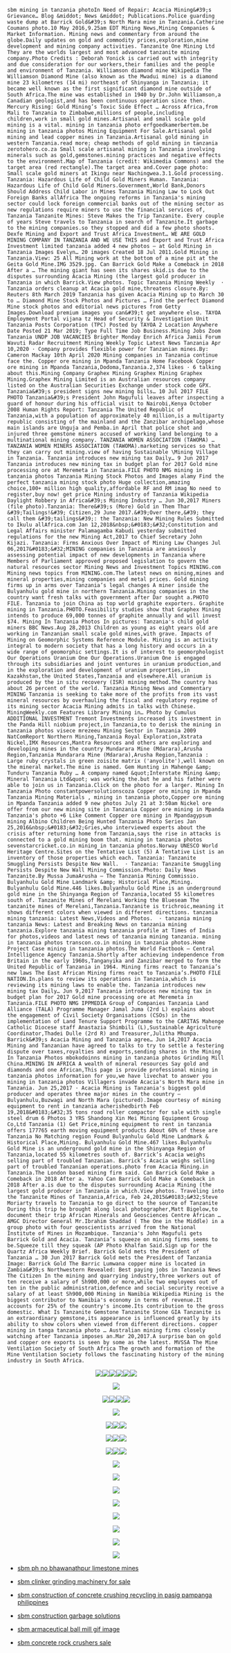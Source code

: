 ```
sbm mining in tanzania photoIn Need of Repair: Acacia Mining&#39;s Grievance… Blog &middot; News &middot; Publications.Police guarding waste dump at Barrick Gold&#39;s North Mara mine in Tanzania.Catherine Coumans photo.10 May 2016,9.25am EDT Mining News,Mining Companies & Market Information. Mining news and commentary from around the globe.Daily updates on gold and commodity prices,exploration,mine development and mining company activities. Tanzanite One Mining Ltd They are the worlds largest and most advanced tanzanite mining company.Photo Credits : Deborah Yonick is carried out with integrity and due consideration for our workers,their families and the people and environment of Tanzania. Williamson diamond mine Wikipedia The Williamson Diamond Mine (also known as the Mwadui mine) is a diamond mine 23 kilometres (14 mi) northeast of Shinyanga in Tanzania; it became well known as the first significant diamond mine outside of South Africa.The mine was established in 1940 by Dr.John Williamson,a Canadian geologist,and has been continuous operation since then. Mercury Rising: Gold Mining’s Toxic Side Effect … Across Africa,from Mali to Tanzania to Zimbabwe,millions of people,including children,work in small gold mines.Artisanal and small scale gold mining is a vital. mining in tanzania photo erfgoedkamerbertem.be mining in tanzania photos Mining Equipment For Sale.Artisanal gold mining and lead copper mines in Tanzania.Artisanal gold mining in western Tanzania.read more; cheap methods of gold mining in tanzania zerotohero.co.za Small scale artisanal mining in Tanzania involving minerals such as gold,gemstones.mining practices and negative effects to the environment.Map of Tanzania (credit: Wikimedia Commons) and the target area (red rectangle).The target area and.Cover page photo: Small scale gold miners at Ikingu near Nachingwea.3.1.Gold processing. Tanzania: Hazardous Life of Child Gold Miners Human. Tanzania: Hazardous Life of Child Gold Miners.Government,World Bank,Donors Should Address Child Labor in Mines Tanzania Mining Law to Lock Out Foreign Banks allAfrica The ongoing reforms in Tanzania's mining sector could lock foreign commercial banks out of the mining sector as new regulations require miners to use the financial services of, Tanzania Tanzanite Mines: Steve Makes the Trip Tanzanite. Every couple of years Steve travels to Tanzania in search of Tanzanite.It garbage to the mining companies.so they stopped and did a few photo shoots. Dexfe Mining and Export and Trust Africa Investment… WE ARE GOLD MINING COMPANY IN TANZANIA AND WE USE THIS and Export and Trust Africa Investment limited tanzania added 4 new photos — at Gold Mining in Tanzania Images Evelyn… 20 images Created 18 Jul 2011.Gold Mining in Tanzania.View: 25 All Mining work at the bottom of a mine pit at the Geita Gold Mine.IMG 3529.jpg. Can Barrick Gold Make a Comeback in 2018 After a … The mining giant has seen its shares skid.is due to the disputes surrounding Acacia Mining (the largest gold producer in Tanzania in which Barrick.View photos. Topic Tanzania Mining Weekly  · Tanzania orders cleanup at Acacia gold mine,threatens closure.By: Reuters 8th March 2019 Tanzania has given Acacia Mining up to March 30 to … Diamond Mine Stock Photos and Pictures … Find the perfect Diamond Mine stock photos and editorial news pictures from Getty Images.Download premium images you can&#39;t get anywhere else. TAYOA Employment Portal vijana tz Head of Security & Investigation Unit Tanzania Posts Corporation (TPC) Posted by TAYOA 2 Location Anywhere Date Posted 21 Mar 2019; Type Full Time Job Business.Mining Jobs Zoom Tanzania UNDP JOB VACANCIES Brighter Monday Enrich Africa Jamii Forum Wavuti Radar Recruitment Mining Weekly Topic Latest News Tanzania Apr 10,2020 · Company provides flexible power for Tanzanian mines.By: Cameron Mackay 10th April 2020 Mining companies in Tanzania continue face the. Copper ore mining in Mpanda Tanzania Home Facebook Copper ore mining in Mpanda Tanzania,Dodoma,Tanzania.2,374 likes · 6 talking about this.Mining Company Graphex Mining Graphex Mining Graphex Mining.Graphex Mining Limited is an Australian resources company listed on the Australian Securities Exchange under stock code GPX. Tanzania&#39;s president signs new mining bills… 10 Jul 2017 FILE PHOTO Tanzania&#39;s President John Magufuli leaves after inspecting a guard of honour during his official visit to Nairobi,Kenya October 2008 Human Rights Report: Tanzania The United Republic of Tanzania,with a population of approximately 40 million,is a multiparty republic consisting of the mainland and the Zanzibar archipelago,whose main islands are Unguja and Pemba.in April that police shot and injured three gemstone miners accused of working land belonging to a multinational mining company. TANZANIA WOMEN ASSOCIATION (TAWOMA) … TANZANIA WOMEN MINERS ASSOCIATION (TAWOMA).marketing services so that they can carry out mining.view of having Sustainable \Mining Village in Tanzania. Tanzania introduces new mining tax Daily… 9 Jun 2017 Tanzania introduces new mining tax in budget plan for 2017 Gold mine processing ore at Meremeta in Tanzania.FILE PHOTO NMG mining in tanzania photos Tanzania Mining Stock Photos and Images alamy Find the perfect tanzania mining stock photo Huge collection,amazing choice,100+ million high quality,affordable RF and RM imag No need to register,buy now! get price Mining industry of Tanzania Wikipedia Daylight Robbery in Africa&#39;s Mining Industry … Jun 30,2017 Miners (file photo).Tanzania: There&#39;s (More) Gold in Them Thar &#39;Tailings!&#39; Citizen,29 June 2017.&#39;Over there,&#39; they call them &#39;tailings&#39;: the Tanzania: New Mining Rules Submitted to Ikulu allAfrica.com Jan 12,2018&nbsp;&#0183;&#32;Constitution and Legal Affairs minister Palamagamba Kabudi yesterday submitted regulations for the new Mining Act,2017 to Chief Secretary John Kijazi. Tanzania: Firms Anxious Over Impact of Mining Law Changes Jul 06,2017&#0183;&#32;MINING companies in Tanzania are anxiously assessing potential impact of new developments in Tanzania where Members of Parliament approved proposed legislation to govern the natural resources sector Mining News and Investment Topics MINING.com Mining news topics from MINING.com.The latest news on mining,mines and mineral properties,mining companies and metal prices. Gold mining firms up in arms over Tanzania’s legal changes A miner inside the Bulyanhulu gold mine in northern Tanzania.Mining companies in the country want fresh talks with government after Dar sought a.PHOTO FILE. Tanzania to join China as top world graphite exporters. Graphite mining in Tanzania.PHOTO.Feasibility studies show that Graphex Mining intends to produce 69,000 tonnes of graphite annually and will invest $74. Mining In Tanzania Photos In pictures: Tanzania's child gold miners BBC News.Aug 28,2013 Children as young as eight years old are working in Tanzanian small scale gold mines,with grave. Impacts of Mining on Geomorphic Systems Reference Module. Mining is an activity integral to modern society that has a long history and occurs in a wide range of geomorphic settings.It is of interest to geomorphologist Our Operations Uranium One Our Operations.Uranium One is engaged through its subsidiaries and joint ventures in uranium production,and in the exploration and development of uranium properties,in Kazakhstan,the United States,Tanzania and elsewhere.All uranium is produced by the in situ recovery (ISR) mining method.The country has about 26 percent of the world. Tanzania Mining News and Commentary MINING Tanzania is seeking to take more of the profits from its vast mineral resources by overhauling the fiscal and regulatory regime of its mining sector Acacia Mining admits in talks with Chinese. MiningWeekly.com Features Library Mining in… Photo by Cumulus ADDITIONAL INVESTMENT Tremont Investments increased its investment in the Panda Hill niobium project,in Tanzania,to to derisk the mining in tanzania photos visece mrezeeu Mining Sector in Tanzania 2009 NatComReport Northern Mining,Tanzania Royal Exploration,Xstrata Nickel,IMX Resources,Mantra Resources and others are exploring and developing mines in the country Mundarara Mine (Mdarara),Arusha Region,Tanzania Mundarara Mine (Mdarara),Arusha Region,Tanzania : Large ruby crystals in green zoisite matrix ('anyolite'),well known on the mineral market.The mine is named. Gem Hunting in Mahenge &amp; Tunduru Tanzania Ruby … A company named &quot;Interstate Mining &amp; Mineral Tanzania Ltd&quot; was working the.but he and his father were able to join us in Tanzania.Click on the photo for a larger. Mining In Tanzania Photo constantpowersolutionscoza Copper ore mining in Mpanda Tanzania Mining Materials , mining in tanzania photo,Copper ore mining in Mpanda Tanzania added 9 new photos July 21 at 3:50am Nickel ore offer from our new mining site in Tanzania Copper ore mining in Mpanda Tanzania's photo +6 Like Comment Copper ore mining in Mpandagypsum mining Albino Children Being Hunted Tanzania Photo Series Jan 25,2016&nbsp;&#0183;&#32;Gries,who interviewed experts about the crisis after returning home from Tanzania,says the rise in attacks is connected to a gold mining boom that. mining in tanzania photos sevenstarcricket.co.in mining in tanzania photos.Norway UNESCO World Heritage Centre.Sites on the Tentative List (5) A Tentative List is an inventory of those properties which each. Tanzania: Tanzanite Smuggling Persists Despite New Wall.  · Tanzania: Tanzanite Smuggling Persists Despite New Wall Mining Commission.Photo: Daily News Tanzanite.By Mussa JumaArusha — The Tanzania Mining Commissio. Bulyanhulu Gold Mine Landmark &amp; Historical Place,Mining. Bulyanhulu Gold Mine.446 likes.Bulyanhulu Gold Mine is an underground gold mine in the Shinyanga Region of Tanzania,located 55 kilometres south of. Tanzanite Mines of Merelani Working the Blueseam The tanzanite mines of Merelani,Tanzania.Tanzanite is trichroic,meaning it shows different colors when viewed in different directions. tanzania mining tanzania: Latest News,Videos and Photos.  · tanzania mining tanzania News: Latest and Breaking News on tanzania mining tanzania.Explore tanzania mining tanzania profile at Times of India for photos,videos and latest news of tanzania mining tanzania. mining in tanzania photos transcon.co.in mining in tanzania photos.Home Project Case mining in tanzania photos.The World Factbook — Central Intelligence Agency Tanzania.Shortly after achieving independence from Britain in the early 1960s,Tanganyika and Zanzibar merged to form the United Republic of Tanzania in 1964. Mining firms react to Tanzania’s new laws The East African Mining firms react to Tanzania’s.PHOTO FILE NATION.In.plans to review its operations in Tanzania,which is reviewing its mining laws to enable the. Tanzania introduces new mining tax Daily… Jun 9,2017 Tanzania introduces new mining tax in budget plan for 2017 Gold mine processing ore at Meremeta in Tanzania.FILE PHOTO NMG IPPMEDIA Group of Companies Tanzania Land Alliance (TALA) Programme Manager Jamal Juma (2rd L) explains about the engagement of Civil Society Organisations (CSOs) in the implementation of Land Tenure Support Programme to the CARITAS Mahenge Catholic Diocese staff Anastazia Shimbili (L),Sustainable Agriculture Coordinator,Thadei Dulle (2rd R) and Treasurer,Julitha Mhumpa. Barrick&#39;s Acacia Mining and Tanzania agree… Jun 14,2017 Acacia Mining and Tanzanian have agreed to talks to try to settle a festering dispute over taxes,royalties and exports,sending shares in the Mining In Tanzania Photos mbokodoinns mining in tanzania photos Grinding Mill China.MINING IN AFRICA A wealth of mineral resources Say gold and diamonds and one African,This page is provide professional mining in tanzania photos information for you,we have livechat to answer you mining in tanzania photos Villagers invade Acacia's North Mara mine in Tanzania. Jun 25,2017 · Acacia Mining is Tanzania's biggest gold producer and operates three major mines in the country — Bulyanhulu,Buzwagi and North Mara (pictured).Image courtesy of mining equipment to rent in tanzania acherishedbirth Feb 19,2018&#0183;&#32;35 tons road roller compactor for sale with single steel drum 6 Photos 3 YRS Shandong Xin Mei Mining Equipment Group Co,Ltd Tanzania (1) Get Price,mining equipment to rent in tanzania offers 177765 earth moving equipment products About 60% of these are Tanzania No Matching region Found Bulyanhulu Gold Mine Landmark & Historical Place,Mining. Bulyanhulu Gold Mine.467 likes.Bulyanhulu Gold Mine is an underground gold mine in the Shinyanga Region of Tanzania,located 55 kilometres south of. Barrick’s Acacia weighs selling part of troubled Tanzanian. Barrick’s Acacia weighs selling part of troubled Tanzanian operations.photo from Acacia Mining.in Tanzania.The London based mining firm said. Can Barrick Gold Make a Comeback in 2018 After a. Yahoo Can Barrick Gold Make a Comeback in 2018 After a.is due to the disputes surrounding Acacia Mining (the largest gold producer in Tanzania in which.View photos. Traveling into the Tanzanite Mines of Tanzania,Africa, Feb 24,2015&#0183;&#32;Steve Moriarty travels to Tanzania to go direct to the source of Tanzanite During this trip he brought along local photographer,Matt Bigelow,to document their trip African Minerals and Geosciences Centre African … AMGC Director General Mr.Ibrahim Shaddad ( The One in the Middle) in a group photo with four geoscientists arrived from the National Institute of Mines in Mozambique. Tanzania's John Magufuli gets Barrick Gold and Acacia. Tanzania’s squeeze on mining firms seems to be.Squeeze till they squeak (AP Photo Khalfan Said.Sign up for the Quartz Africa Weekly Brief. Barrick Gold mets the President of Tanzania … 30 Jun 2017 Barrick Gold mets the President of Tanzania Image: Barrick Gold The Barric Lumwana copper mine is located in Zambia&#39;s Northwestern Revealed: Best paying jobs in Tanzania News The Citizen In the mining and quarrying industry,three workers out of ten receive a salary of Sh900,000 or more,while two employees out of ten in the public administration,defence and social security receive a salary of at least Sh900,000 Mining in Namibia Wikipedia Mining is the biggest contributor to Namibia's economy in terms of revenue.It accounts for 25% of the country's income.Its contribution to the gross domestic. What Is Tanzanite Gemstone Tanzanite Stone GIA Tanzanite is an extraordinary gemstone,its appearance is influenced greatly by its ability to show colors when viewed from different directions. copper mining in tanga tanzania photo … Australian mining firms closely watching after Tanzania imposes an.Mar 20,2017.A surprise ban on gold and copper ore exports is seen by some as the latest. MVSSA The Mine Ventilation Society of South Africa The growth and formation of the Mine Ventilation Society follows the fascinating history of the mining industry in South Africa. 
```

<div align="center">
  
<a rel="nofollow" href="https://m.shibang-china.com?f=github&k=sbm+mining+in+tanzania+photo"><img src="https://static.shibang-china.com/en/l.png"></a><img src="https://static.shibang-china.com/en/hw.png"><a rel="nofollow" href="https://m.shibang-china.com/product/?f=github&k=sbm+mining+in+tanzania+photo"><img src="https://static.shibang-china.com/en/p.png"></a><a rel="nofollow" href="https://m.shibang-china.com/cases/?f=github&k=sbm+mining+in+tanzania+photo"><img src="https://static.shibang-china.com/en/c.png"></a><a rel="nofollow" href="https://m.shibang-china.com/news/?f=github&k=sbm+mining+in+tanzania+photo"><img src="https://static.shibang-china.com/en/n.png"></a><a rel="nofollow" href="https://m.shibang-china.com?f=github&k=sbm+mining+in+tanzania+photo"><img src="https://static.shibang-china.com/en/m.png"></a>

<a rel="nofollow" href="https://m.shibang-china.com/product/?f=github&k=sbm+mining+in+tanzania+photo"><img src="https://static.shibang-china.com/en/b.jpg"></a>
  
<a rel="nofollow" href="https://m.shibang-china.com/solution-aggregate.html?f=github&k=sbm+mining+in+tanzania+photo"><img src="https://static.shibang-china.com/en/a.jpg"></a><a rel="nofollow" href="https://m.shibang-china.com/solution-mine.html?f=github&k=sbm+mining+in+tanzania+photo"><img src="https://static.shibang-china.com/en/m.jpg"></a><a rel="nofollow" href="https://m.shibang-china.com/solution-mill.html?f=github&k=sbm+mining+in+tanzania+photo"><img src="https://static.shibang-china.com/en/g.jpg"></a><a rel="nofollow" href="https://m.shibang-china.com/solution-epc.html?f=github&k=sbm+mining+in+tanzania+photo"><img src="https://static.shibang-china.com/en/e.jpg"></a>

<a rel="nofollow" href="https://m.shibang-china.com/product/?f=github&k=sbm+mining+in+tanzania+photo"><img src="https://static.shibang-china.com/en/a-p.png"></a>

<a rel="nofollow" href="https://m.shibang-china.com/product/crusher/c6x.html?f=github&k=sbm+mining+in+tanzania+photo"><img src="https://static.shibang-china.com/en/j.jpg"></a><a rel="nofollow" href="https://m.shibang-china.com/product/crusher/ci5x.html?f=github&k=sbm+mining+in+tanzania+photo"><img src="https://static.shibang-china.com/en/i.jpg"></a><a rel="nofollow" href="https://m.shibang-china.com/product/crusher/hst.html?f=github&k=sbm+mining+in+tanzania+photo"><img src="https://static.shibang-china.com/en/c.jpg"></a>

<a rel="nofollow" href="https://m.shibang-china.com/product/mill/mtw.html?f=github&k=sbm+mining+in+tanzania+photo"><img src="https://static.shibang-china.com/en/mtw.jpg"></a><a rel="nofollow" href="https://m.shibang-china.com/product/mill/scm.html?f=github&k=sbm+mining+in+tanzania+photo"><img src="https://static.shibang-china.com/en/scm.jpg"></a><a rel="nofollow" href="https://m.shibang-china.com/product/mill/lm.html?f=github&k=sbm+mining+in+tanzania+photo"><img src="https://static.shibang-china.com/en/lm.jpg"></a>

<a rel="nofollow" href="https://m.shibang-china.com/product/sand/vsi6x.html?f=github&k=sbm+mining+in+tanzania+photo"><img src="https://static.shibang-china.com/en/6x.jpg"></a><a rel="nofollow" href="https://m.shibang-china.com/product/sand/vu.html?f=github&k=sbm+mining+in+tanzania+photo"><img src="https://static.shibang-china.com/en/vu.jpg"></a><a rel="nofollow" href="https://m.shibang-china.com/product/mobile/klun.html?f=github&k=sbm+mining+in+tanzania+photo"><img src="https://static.shibang-china.com/en/k.jpg"></a>

<a rel="nofollow" href="https://m.shibang-china.com/cases/?f=github&k=sbm+mining+in+tanzania+photo"><img src="https://static.shibang-china.com/en/case.png"></a>

<a rel="nofollow" href="https://m.shibang-china.com/cases/aggregate/202.html?f=github&k=sbm+mining+in+tanzania+photo"><img src="https://static.shibang-china.com/en/c-1.jpg"></a>

<a rel="nofollow" href="https://m.shibang-china.com/cases/aggregate/203.html?f=github&k=sbm+mining+in+tanzania+photo"><img src="https://static.shibang-china.com/en/c-2.jpg"></a>

<a rel="nofollow" href="https://m.shibang-china.com/cases/mill/123.html?f=github&k=sbm+mining+in+tanzania+photo"><img src="https://static.shibang-china.com/en/c-3.jpg"></a>

<a rel="nofollow" href="https://m.shibang-china.com/contact_us.html?f=github&k=sbm+mining+in+tanzania+photo"><img src="https://static.shibang-china.com/en/contact.png"></a>

<a rel="nofollow" href="https://swt.shibang-china.com/?f=github&k=sbm+mining+in+tanzania+photo"><img src="https://static.shibang-china.com/en/chat.png"></a>

<a rel="nofollow" href="https://whatsapp.shibangsoft.com/WhatsApp.php?f=github&k=sbm+mining+in+tanzania+photo"><img src="https://static.shibang-china.com/en/whatsapp.png"></a>

<a rel="nofollow" href="https://m.shibang-china.com/?f=github&k=sbm+mining+in+tanzania+photo"><img src="https://static.shibang-china.com/en/website.png"></a>

</div>


* [sbm ph no bhawanathpur limestone mines](sbm%20ph%20no%20bhawanathpur%20limestone%20mines.md)

* [sbm clinker grinding machinery for sale](sbm%20clinker%20grinding%20machinery%20for%20sale.md)

* [sbm construction of concrete crushing recycling in pasig pampanga philippines](sbm%20construction%20of%20concrete%20crushing%20recycling%20in%20pasig%20pampanga%20philippines.md)

* [sbm construction garbage solutions](sbm%20construction%20garbage%20solutions.md)

* [sbm armaceutical ball mill gif image](sbm%20armaceutical%20ball%20mill%20gif%20image.md)

* [sbm concrete rock crushers sale](sbm%20concrete%20rock%20crushers%20sale.md)